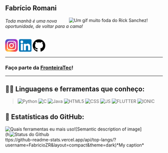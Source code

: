 <h2>Fabrício Romani</h2>
<img src="https://media4.giphy.com/media/SvGFA2WF9IP0WjmzvE/giphy.gif" title="Um gif muito foda do Rick Sanchez!"
    align="right"  width="300px">
<h6>Toda manhã é uma nova oportunidade, de voltar para a cama!</h6>

<a href="https://www.instagram.com/fabricioromanii/" target="_blank"><img src="./insta.png" title="Instagram" width="40px"
        height="40px"></a>
<a href="https://www.linkedin.com/in/fabricio-zanotto-787629178/" target="_blank"><img src="./linkedin.png" title="Linkedin" width="40px"
        height="40px"></a>
<a href="https://github.com/FabricioZR" target="_blank"><img src="./github.png" title="Github" width="40px"
        height="40px"></a>

<hr>

<h3>Faço parte da <a href="https://github.com/FronteiraTec" target="_blank" title="Empresa Junior de Computação da UFFS">FronteiraTec</a>!</h3>

<hr>

## 👨‍💻 Linguagens e ferramentas que conheço:

> <img src="https://cdn.freebiesupply.com/logos/large/2x/python-5-logo-png-transparent.png" title="Python" alt=Python width="30">
> <img src="https://img.icons8.com/color/48/000000/c-programming.png" title="C" alt=C width="30">
> <img src="https://img.icons8.com/color/48/000000/java-coffee-cup-logo.png" title="Java" alt=Java width="30">
> <img src="https://img.icons8.com/color/48/000000/html-5.png" title="HTML5" alt=HTML5 width="30">
> <img src="https://img.icons8.com/color/48/000000/css3.png" title="CSS3" alt=CSS width="30">
> <img src="https://img.icons8.com/color/48/000000/javascript.png" title="Java Script" alt=JS width="30">
> <img src="https://img.icons8.com/color/48/000000/flutter.png" title="Flutter" alt=FLUTTER width="30">
> <img src="https://img.icons8.com/ios-filled/48/000000/ionic.png" title="Ionic" alt=IONIC width="30" >

## 🧮 Estatísticas do GitHub:

<img src="https://github-readme-stats.vercel.app/api/top-langs/?username=FabricioZR&layout=compact&theme=dark" title="Quais ferramentas eu mais uso" align="left" />
<img  src="https://github-readme-stats.vercel.app/api?username=FabricioZR&show_icons=true&theme=dark" title="Status do Github" width ="490" align="right"  />
![Semantic description of image](https://github-readme-stats.vercel.app/api/top-langs/?username=FabricioZR&layout=compact&theme=dark)*My caption*

